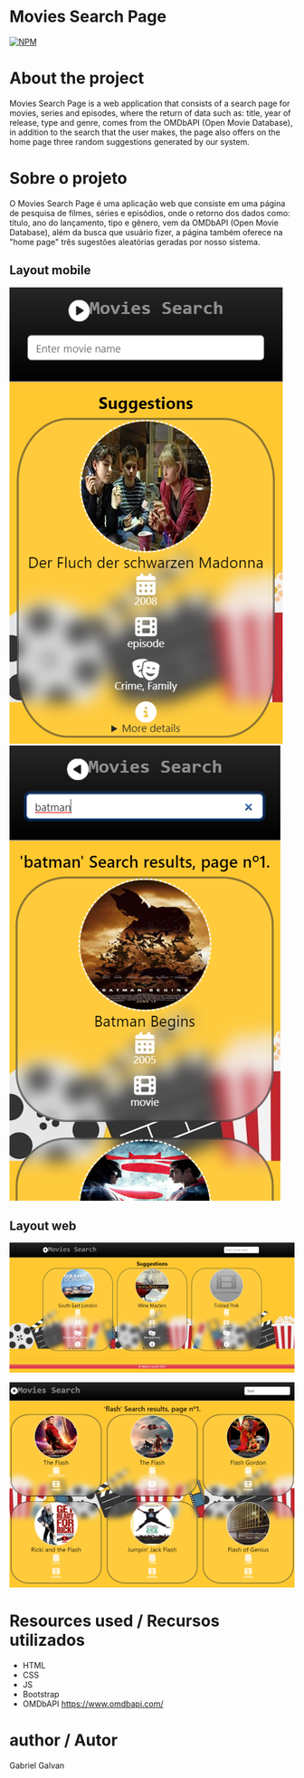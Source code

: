 # Movies Search Page 
[![NPM](https://img.shields.io/npm/l/react)](https://github.com/GalvanGabe/Movie_Search-Pesquisa_de_Filmes/blob/main/LICENSE) 

# About the project

Movies Search Page is a web application that consists of a search page for movies, series and episodes, where the return of data such as: title, year of release, type and genre, comes from the OMDbAPI (Open Movie Database), in addition to the search that the user makes, the page also offers on the home page three random suggestions generated by our system.

# Sobre o projeto

O Movies Search Page é uma aplicação web que consiste em uma página de pesquisa de filmes, séries e episódios, onde o retorno dos dados como: título, ano do lançamento, tipo e gênero, vem da OMDbAPI (Open Movie Database), além da busca que usuário fizer, a página também oferece na "home page" três sugestões aleatórias geradas por nosso sistema.

## Layout mobile
![Mobile 1](https://github.com/GalvanGabe/assets/blob/main/movie_search_img/mobile1.png) ![Mobile 2](https://github.com/GalvanGabe/assets/blob/main/movie_search_img/mobile2.png)

## Layout web
![Web 1](https://github.com/GalvanGabe/assets/blob/main/movie_search_img/web2.png)

![Web 2](https://github.com/GalvanGabe/assets/blob/main/movie_search_img/web1.png)

# Resources used / Recursos utilizados
- HTML
- CSS
- JS
- Bootstrap
- OMDbAPI https://www.omdbapi.com/

# author / Autor

Gabriel Galvan
